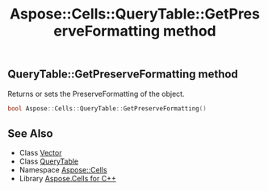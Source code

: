 ﻿---
title: Aspose::Cells::QueryTable::GetPreserveFormatting method
linktitle: GetPreserveFormatting
second_title: Aspose.Cells for C++ API Reference
description: 'Aspose::Cells::QueryTable::GetPreserveFormatting method. Returns or sets the PreserveFormatting of the object in C++.'
type: docs
weight: 1000
url: /cpp/aspose.cells/querytable/getpreserveformatting/
---
## QueryTable::GetPreserveFormatting method


Returns or sets the PreserveFormatting of the object.

```cpp
bool Aspose::Cells::QueryTable::GetPreserveFormatting()
```

## See Also

* Class [Vector](../../vector/)
* Class [QueryTable](../)
* Namespace [Aspose::Cells](../../)
* Library [Aspose.Cells for C++](../../../)
